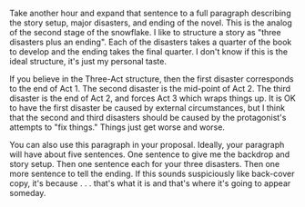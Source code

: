 
Take another hour and expand that sentence to a full paragraph describing the
story setup, major disasters, and ending of the novel. This is the analog of
the second stage of the snowflake. I like to structure a story as "three
disasters plus an ending". Each of the disasters takes a quarter of the book
to develop and the ending takes the final quarter. I don't know if this is the
ideal structure, it's just my personal taste.

If you believe in the Three-Act structure, then the first disaster corresponds
to the end of Act 1. The second disaster is the mid-point of Act 2. The third
disaster is the end of Act 2, and forces Act 3 which wraps things up. It is OK
to have the first disaster be caused by external circumstances, but I think
that the second and third disasters should be caused by the protagonist's
attempts to "fix things." Things just get worse and worse.

You can also use this paragraph in your proposal. Ideally, your paragraph will
have about five sentences. One sentence to give me the backdrop and story
setup. Then one sentence each for your three disasters. Then one more sentence
to tell the ending. If this sounds suspiciously like back-cover copy, it's
because . . . that's what it is and that's where it's going to appear someday.

